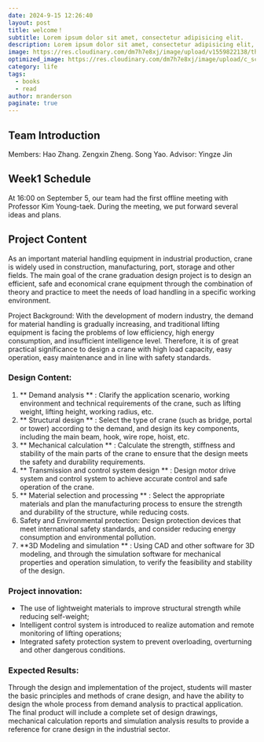 ```yaml
---
date: 2024-9-15 12:26:40
layout: post
title: welcome！
subtitle: Lorem ipsum dolor sit amet, consectetur adipisicing elit.
description: Lorem ipsum dolor sit amet, consectetur adipisicing elit, sed do eiusmod tempor incididunt ut labore et dolore magna aliqua.
image: https://res.cloudinary.com/dm7h7e8xj/image/upload/v1559822138/theme9_v273a9.jpg
optimized_image: https://res.cloudinary.com/dm7h7e8xj/image/upload/c_scale,w_380/v1559822138/theme9_v273a9.jpg
category: life
tags:
  - books
  - read
author: mranderson
paginate: true
---
```




<!--page-->

## Team Introduction

Members: Hao Zhang. Zengxin Zheng. Song Yao.
Advisor: Yingze Jin


<!--page-->



## Week1 Schedule
At 16:00 on September 5, our team had the first offline meeting with Professor Kim Young-taek. During the meeting, we put forward several ideas and plans.




## Project Content

As an important material handling equipment in industrial production, crane is widely used in construction, manufacturing, port, storage and other fields. The main goal of the crane graduation design project is to design an efficient, safe and economical crane equipment through the combination of theory and practice to meet the needs of load handling in a specific working environment.

Project Background:
With the development of modern industry, the demand for material handling is gradually increasing, and traditional lifting equipment is facing the problems of low efficiency, high energy consumption, and insufficient intelligence level. Therefore, it is of great practical significance to design a crane with high load capacity, easy operation, easy maintenance and in line with safety standards.

### Design Content:
1. ** Demand analysis ** : Clarify the application scenario, working environment and technical requirements of the crane, such as lifting weight, lifting height, working radius, etc.
2. ** Structural design ** : Select the type of crane (such as bridge, portal or tower) according to the demand, and design its key components, including the main beam, hook, wire rope, hoist, etc.
3. ** Mechanical calculation ** : Calculate the strength, stiffness and stability of the main parts of the crane to ensure that the design meets the safety and durability requirements.
4. ** Transmission and control system design ** : Design motor drive system and control system to achieve accurate control and safe operation of the crane.
5. ** Material selection and processing ** : Select the appropriate materials and plan the manufacturing process to ensure the strength and durability of the structure, while reducing costs.
6. Safety and Environmental protection: Design protection devices that meet international safety standards, and consider reducing energy consumption and environmental pollution.
7. **3D Modeling and simulation ** : Using CAD and other software for 3D modeling, and through the simulation software for mechanical properties and operation simulation, to verify the feasibility and stability of the design.

### Project innovation:
- The use of lightweight materials to improve structural strength while reducing self-weight;
- Intelligent control system is introduced to realize automation and remote monitoring of lifting operations;
- Integrated safety protection system to prevent overloading, overturning and other dangerous conditions.

### Expected Results:
Through the design and implementation of the project, students will master the basic principles and methods of crane design, and have the ability to design the whole process from demand analysis to practical application. The final product will include a complete set of design drawings, mechanical calculation reports and simulation analysis results to provide a reference for crane design in the industrial sector.



<!--page-->











